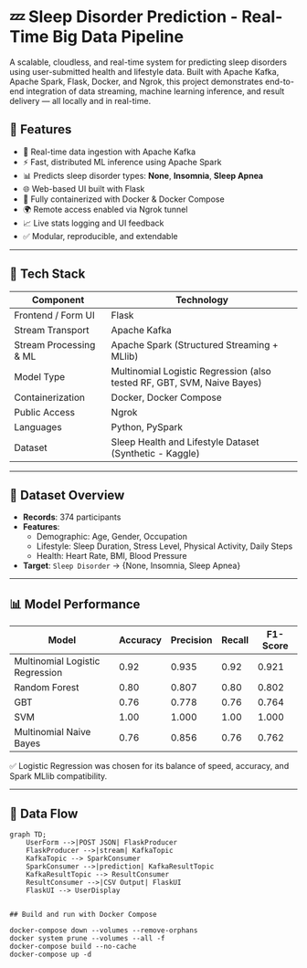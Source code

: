 # 💤 Sleep Disorder Prediction - Real-Time Big Data Pipeline

A scalable, cloudless, and real-time system for predicting sleep disorders using user-submitted health and lifestyle data. Built with Apache Kafka, Apache Spark, Flask, Docker, and Ngrok, this project demonstrates end-to-end integration of data streaming, machine learning inference, and result delivery — all locally and in real-time.

## 🚀 Features

- 🔄 Real-time data ingestion with Apache Kafka
- ⚡ Fast, distributed ML inference using Apache Spark
- 📊 Predicts sleep disorder types: **None**, **Insomnia**, **Sleep Apnea**
- 🌐 Web-based UI built with Flask
- 🐳 Fully containerized with Docker & Docker Compose
- 🌍 Remote access enabled via Ngrok tunnel
- 📈 Live stats logging and UI feedback
- ✅ Modular, reproducible, and extendable

---

## 🧠 Tech Stack

| Component | Technology |
|----------|------------|
| Frontend / Form UI | Flask |
| Stream Transport | Apache Kafka |
| Stream Processing & ML | Apache Spark (Structured Streaming + MLlib) |
| Model Type | Multinomial Logistic Regression (also tested RF, GBT, SVM, Naive Bayes) |
| Containerization | Docker, Docker Compose |
| Public Access | Ngrok |
| Languages | Python, PySpark |
| Dataset | Sleep Health and Lifestyle Dataset (Synthetic - Kaggle) |

---

## 🧬 Dataset Overview

- **Records**: 374 participants  
- **Features**:
  - Demographic: Age, Gender, Occupation
  - Lifestyle: Sleep Duration, Stress Level, Physical Activity, Daily Steps
  - Health: Heart Rate, BMI, Blood Pressure
- **Target**: `Sleep Disorder` → {None, Insomnia, Sleep Apnea}

---

## 📊 Model Performance

| Model | Accuracy | Precision | Recall | F1-Score |
|-------|----------|-----------|--------|----------|
| Multinomial Logistic Regression | 0.92 | 0.935 | 0.92 | 0.921 |
| Random Forest | 0.80 | 0.807 | 0.80 | 0.802 |
| GBT | 0.76 | 0.778 | 0.76 | 0.764 |
| SVM | 1.00 | 1.000 | 1.00 | 1.000 |
| Multinomial Naive Bayes | 0.76 | 0.856 | 0.76 | 0.762 |

✅ Logistic Regression was chosen for its balance of speed, accuracy, and Spark MLlib compatibility.

---

## 🔁 Data Flow

```mermaid
graph TD;
    UserForm -->|POST JSON| FlaskProducer
    FlaskProducer -->|stream| KafkaTopic
    KafkaTopic --> SparkConsumer
    SparkConsumer -->|prediction| KafkaResultTopic
    KafkaResultTopic --> ResultConsumer
    ResultConsumer -->|CSV Output| FlaskUI
    FlaskUI --> UserDisplay


## Build and run with Docker Compose

docker-compose down --volumes --remove-orphans
docker system prune --volumes --all -f
docker-compose build --no-cache
docker-compose up -d
